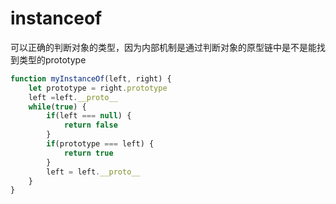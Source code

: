 # instanceof
可以正确的判断对象的类型，因为内部机制是通过判断对象的原型链中是不是能找到类型的prototype
```javascript
function myInstanceOf(left, right) {
    let prototype = right.prototype
    left =left.__proto__
    while(true) {
        if(left === null) {
            return false
        }
        if(prototype === left) {
            return true
        }
        left = left.__proto__
    }
}
```